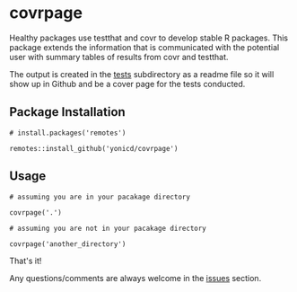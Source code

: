 # covrpage

Healthy packages use testthat and covr to develop stable R packages. This package extends the information that is communicated with the potential user with summary tables of results from covr and testthat. 

The output is created in the [tests](tests) subdirectory as a readme file so it will show up in Github and be a cover page for the tests conducted. 

## Package Installation

```
# install.packages('remotes')

remotes::install_github('yonicd/covrpage')
```

## Usage

```
# assuming you are in your pacakage directory

covrpage('.')

# assuming you are not in your pacakage directory

covrpage('another_directory')
```

That's it!

Any questions/comments are always welcome in the [issues](https://github.com/yonicd/covrpage/issues) section.